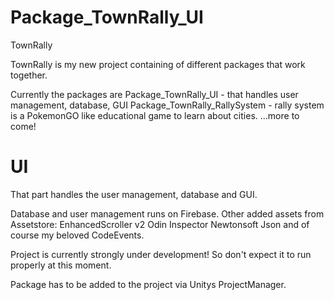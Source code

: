 # Package_TownRally_UI

TownRally

TownRally is my new project containing of different packages that work together.

Currently the packages are 
  Package_TownRally_UI - that handles user management, database, GUI
  Package_TownRally_RallySystem - rally system is a PokemonGO like educational game to learn about cities.
  ...more to come!
  
# UI

That part handles the user management, database and GUI.

Database and user management runs on Firebase.
Other added assets from Assetstore:
  EnhancedScroller v2
  Odin Inspector
  Newtonsoft Json
  and of course my beloved CodeEvents.
  
Project is currently strongly under development! So don't expect it to run properly at this moment.

Package has to be added to the project via Unitys ProjectManager.
